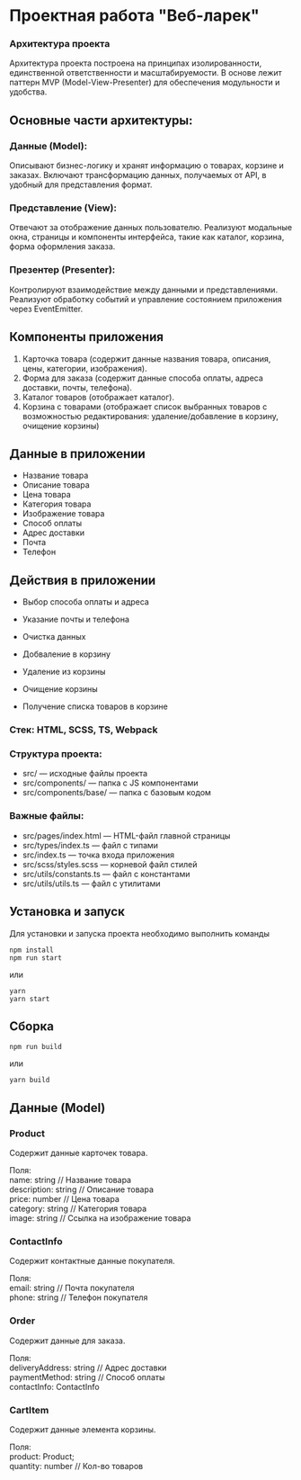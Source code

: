 # Проектная работа "Веб-ларек"  

### Архитектура проекта  

Архитектура проекта построена на принципах изолированности, единственной ответственности и масштабируемости. В основе лежит паттерн MVP (Model-View-Presenter) для обеспечения модульности и удобства.  

## Основные части архитектуры:
### Данные (Model):
Описывают бизнес-логику и хранят информацию о товарах, корзине и заказах.
Включают трансформацию данных, получаемых от API, в удобный для представления формат.
### Представление (View):
Отвечают за отображение данных пользователю.
Реализуют модальные окна, страницы и компоненты интерфейса, такие как каталог, корзина, форма оформления заказа.
### Презентер (Presenter):
Контролируют взаимодействие между данными и представлениями.
Реализуют обработку событий и управление состоянием приложения через EventEmitter.  

## Компоненты приложения  
  1. Карточка товара (содержит данные названия товара, описания, цены, категории, изображения).
  2. Форма для заказа (содержит данные способа оплаты, адреса доставки, почты, телефона).
  3. Каталог товаров (отображает каталог).
  4. Корзина с товарами (отображает список выбранных товаров с возможностью редактирования: удаление/добавление в корзину, очищение корзины)
## Данные в приложении  
  - Название товара
  - Описание товара
  - Цена товара
  - Категория товара
  - Изображение товара
  - Способ оплаты
  - Адрес доставки
  - Почта
  - Телефон
## Действия в приложении 
  - Выбор способа оплаты и адреса
  - Указание почты и телефона
  - Очистка данных

  - Добваление в корзину
  - Удаление из корзины
  - Очищение корзины
  - Получение списка товаров в корзине
    
### Стек: HTML, SCSS, TS, Webpack

### Структура проекта:
- src/ — исходные файлы проекта
- src/components/ — папка с JS компонентами
- src/components/base/ — папка с базовым кодом

### Важные файлы:
- src/pages/index.html — HTML-файл главной страницы
- src/types/index.ts — файл с типами
- src/index.ts — точка входа приложения
- src/scss/styles.scss — корневой файл стилей
- src/utils/constants.ts — файл с константами
- src/utils/utils.ts — файл с утилитами

## Установка и запуск
Для установки и запуска проекта необходимо выполнить команды

```
npm install
npm run start
```

или

```
yarn
yarn start
```
## Сборка

```
npm run build
```

или

```
yarn build
```
## Данные (Model)  
### Product
Содержит данные карточек товара.  

Поля:  
  name: string // Название товара  
  description: string // Описание товара  
  price: number // Цена товара  
  category: string // Категория товара  
  image: string // Ссылка на изображение товара 

### ContactInfo
Содержит контактные данные покупателя.  

Поля:  
  email: string // Почта покупателя  
  phone: string // Телефон покупателя  
### Order
Содержит данные для заказа.  

Поля:  
  deliveryAddress: string // Адрес доставки  
  paymentMethod: string // Способ оплаты  
  contactInfo: ContactInfo  
### CartItem
Содержит данные элемента корзины.  

Поля:  
  product: Product;  
  quantity: number // Кол-во товаров
